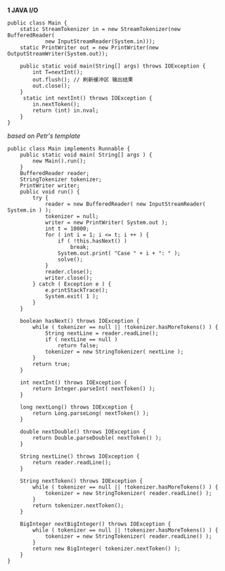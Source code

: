 **1 JAVA I/O**

	public class Main {
		static StreamTokenizer in = new StreamTokenizer(new BufferedReader(
				new InputStreamReader(System.in)));
		static PrintWriter out = new PrintWriter(new OutputStreamWriter(System.out));
	
		public static void main(String[] args) throws IOException {
			int T=nextInt();
			out.flush(); // 刷新缓冲区 输出结果
			out.close();
		}
		 static int nextInt() throws IOException {
			in.nextToken();
			return (int) in.nval;
		}
	}

*based on Petr's template*

	public class Main implements Runnable {
		public static void main( String[] args ) {
			new Main().run();
		}
		BufferedReader reader;
		StringTokenizer tokenizer;
		PrintWriter writer;
		public void run() {
			try {
				reader = new BufferedReader( new InputStreamReader( System.in ) );
				tokenizer = null;
				writer = new PrintWriter( System.out );
				int t = 10000;
				for ( int i = 1; i <= t; i ++ ) {
					if ( !this.hasNext() )
						break;
					System.out.print( "Case " + i + ": " );
					solve();
				}
				reader.close();
				writer.close();
			} catch ( Exception e ) {
				e.printStackTrace();
				System.exit( 1 );
			}
		}
		
		boolean hasNext() throws IOException {
			while ( tokenizer == null || !tokenizer.hasMoreTokens() ) {
				String nextLine = reader.readLine();
				if ( nextLine == null )
					return false;
				tokenizer = new StringTokenizer( nextLine );
			}
			return true;
		}
		
		int nextInt() throws IOException {
			return Integer.parseInt( nextToken() );
		}
		
		long nextLong() throws IOException {
			return Long.parseLong( nextToken() );
		}
		
		double nextDouble() throws IOException {
			return Double.parseDouble( nextToken() );
		}
		
		String nextLine() throws IOException {
			return reader.readLine();
		}
		
		String nextToken() throws IOException {
			while ( tokenizer == null || !tokenizer.hasMoreTokens() ) {
				tokenizer = new StringTokenizer( reader.readLine() );
			}
			return tokenizer.nextToken();
		}
		
		BigInteger nextBigInteger() throws IOException {
			while ( tokenizer == null || !tokenizer.hasMoreTokens() ) {
				tokenizer = new StringTokenizer( reader.readLine() );
			}
			return new BigInteger( tokenizer.nextToken() );
		}
	}
